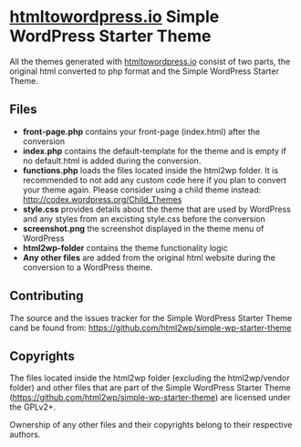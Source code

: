 # [htmltowordpress.io](http://htmltowordpress.io "HTML to WordPress") Simple WordPress Starter Theme
All the themes generated with [htmltowordpress.io](http://htmltowordpress.io "HTML to WordPress") consist of two parts, the original html converted to php format and the Simple WordPress Starter Theme. 

## Files
- __front-page.php__ contains your front-page (index.html) after the conversion
- __index.php__ contains the default-template for the theme and is empty if no default.html is added during the conversion.
- __functions.php__ loads the files located inside the html2wp folder. It is recommended to not add any custom code here if you plan to convert your theme again. Please consider using a child theme instead: http://codex.wordpress.org/Child_Themes
- __style.css__ provides details about the theme that are used by WordPress and any styles from an excisting style.css before the conversion
- __screenshot.png__ the screenshot displayed in the theme menu of WordPress
- __html2wp-folder__ contains the theme functionality logic
- __Any other files__ are added from the original html website during the conversion to a WordPress theme.

## Contributing
The source and the issues tracker for the Simple WordPress Starter Theme cand be found from: https://github.com/html2wp/simple-wp-starter-theme

## Copyrights
The files located inside the html2wp folder (excluding the html2wp/vendor folder) and other files that are part of the
Simple WordPress Starter Theme (https://github.com/html2wp/simple-wp-starter-theme) are licensed under the GPLv2+.

Ownership of any other files and their copyrights belong to their respective authors.
